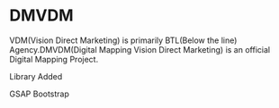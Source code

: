 # DMVDM
VDM(Vision Direct Marketing) is primarily BTL(Below the line) Agency.DMVDM(Digital Mapping Vision Direct Marketing) is an official Digital Mapping Project.

Library Added

GSAP
Bootstrap
